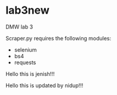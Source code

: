 # lab3new
DMW lab 3


Scraper.py requires the following modules:
- selenium
- bs4
- requests

Hello this is jenish!!!


Hello this is updated by nidup!!!
